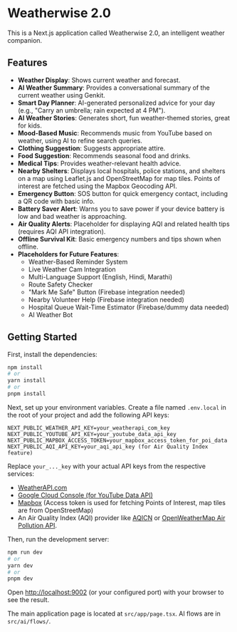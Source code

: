 
# Weatherwise 2.0

This is a Next.js application called Weatherwise 2.0, an intelligent weather companion.

## Features

- **Weather Display**: Shows current weather and forecast.
- **AI Weather Summary**: Provides a conversational summary of the current weather using Genkit.
- **Smart Day Planner**: AI-generated personalized advice for your day (e.g., "Carry an umbrella; rain expected at 4 PM").
- **AI Weather Stories**: Generates short, fun weather-themed stories, great for kids.
- **Mood-Based Music**: Recommends music from YouTube based on weather, using AI to refine search queries.
- **Clothing Suggestion**: Suggests appropriate attire.
- **Food Suggestion**: Recommends seasonal food and drinks.
- **Medical Tips**: Provides weather-relevant health advice.
- **Nearby Shelters**: Displays local hospitals, police stations, and shelters on a map using Leaflet.js and OpenStreetMap for map tiles. Points of interest are fetched using the Mapbox Geocoding API.
- **Emergency Button**: SOS button for quick emergency contact, including a QR code with basic info.
- **Battery Saver Alert**: Warns you to save power if your device battery is low and bad weather is approaching.
- **Air Quality Alerts**: Placeholder for displaying AQI and related health tips (requires AQI API integration).
- **Offline Survival Kit**: Basic emergency numbers and tips shown when offline.
- **Placeholders for Future Features**:
    - Weather-Based Reminder System
    - Live Weather Cam Integration
    - Multi-Language Support (English, Hindi, Marathi)
    - Route Safety Checker
    - "Mark Me Safe" Button (Firebase integration needed)
    - Nearby Volunteer Help (Firebase integration needed)
    - Hospital Queue Wait-Time Estimator (Firebase/dummy data needed)
    - AI Weather Bot

## Getting Started

First, install the dependencies:
```bash
npm install
# or
yarn install
# or
pnpm install
```

Next, set up your environment variables. Create a file named `.env.local` in the root of your project and add the following API keys:

```
NEXT_PUBLIC_WEATHER_API_KEY=your_weatherapi_com_key
NEXT_PUBLIC_YOUTUBE_API_KEY=your_youtube_data_api_key
NEXT_PUBLIC_MAPBOX_ACCESS_TOKEN=your_mapbox_access_token_for_poi_data
NEXT_PUBLIC_AQI_API_KEY=your_aqi_api_key (for Air Quality Index feature)
```

Replace `your_..._key` with your actual API keys from the respective services:
- [WeatherAPI.com](https://www.weatherapi.com/)
- [Google Cloud Console (for YouTube Data API)](https://console.cloud.google.com/)
- [Mapbox](https://www.mapbox.com/) (Access token is used for fetching Points of Interest, map tiles are from OpenStreetMap)
- An Air Quality Index (AQI) provider like [AQICN](https://aqicn.org/api/) or [OpenWeatherMap Air Pollution API](https://openweathermap.org/api/air-pollution).


Then, run the development server:

```bash
npm run dev
# or
yarn dev
# or
pnpm dev
```

Open [http://localhost:9002](http://localhost:9002) (or your configured port) with your browser to see the result.

The main application page is located at `src/app/page.tsx`.
AI flows are in `src/ai/flows/`.

